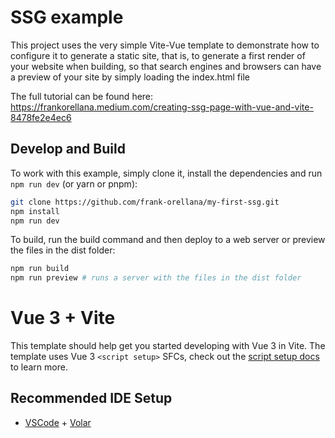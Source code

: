 # SSG example
This project uses the very simple Vite-Vue template to demonstrate how to configure it to generate a static site, that is, to generate a first render of your website when building, so that search engines and browsers can have a preview of your site by simply loading the index.html file

The full tutorial can be found here: https://frankorellana.medium.com/creating-ssg-page-with-vue-and-vite-8478fe2e4ec6

## Develop and Build
To work with this example, simply clone it, install the dependencies and run `npm run dev` (or yarn or pnpm):

```bash
git clone https://github.com/frank-orellana/my-first-ssg.git
npm install
npm run dev
```

To build, run the build command and then deploy to a web server or preview the files in the dist folder:
```bash
npm run build
npm run preview # runs a server with the files in the dist folder
```

# Vue 3 + Vite

This template should help get you started developing with Vue 3 in Vite. The template uses Vue 3 `<script setup>` SFCs, check out the [script setup docs](https://v3.vuejs.org/api/sfc-script-setup.html#sfc-script-setup) to learn more.

## Recommended IDE Setup

- [VSCode](https://code.visualstudio.com/) + [Volar](https://marketplace.visualstudio.com/items?itemName=johnsoncodehk.volar)
